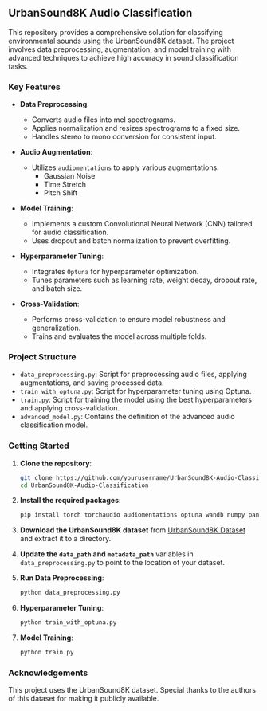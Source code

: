 

## UrbanSound8K Audio Classification

This repository provides a comprehensive solution for classifying environmental sounds using the UrbanSound8K dataset. The project involves data preprocessing, augmentation, and model training with advanced techniques to achieve high accuracy in sound classification tasks.

### Key Features

- **Data Preprocessing**: 
  - Converts audio files into mel spectrograms.
  - Applies normalization and resizes spectrograms to a fixed size.
  - Handles stereo to mono conversion for consistent input.

- **Audio Augmentation**: 
  - Utilizes `audiomentations` to apply various augmentations:
    - Gaussian Noise
    - Time Stretch
    - Pitch Shift

- **Model Training**: 
  - Implements a custom Convolutional Neural Network (CNN) tailored for audio classification.
  - Uses dropout and batch normalization to prevent overfitting.

- **Hyperparameter Tuning**: 
  - Integrates `Optuna` for hyperparameter optimization.
  - Tunes parameters such as learning rate, weight decay, dropout rate, and batch size.

- **Cross-Validation**: 
  - Performs cross-validation to ensure model robustness and generalization.
  - Trains and evaluates the model across multiple folds.

### Project Structure

- `data_preprocessing.py`: Script for preprocessing audio files, applying augmentations, and saving processed data.
- `train_with_optuna.py`: Script for hyperparameter tuning using Optuna.
- `train.py`: Script for training the model using the best hyperparameters and applying cross-validation.
- `advanced_model.py`: Contains the definition of the advanced audio classification model.

### Getting Started

1. **Clone the repository**:

    ```bash
    git clone https://github.com/yourusername/UrbanSound8K-Audio-Classification.git
    cd UrbanSound8K-Audio-Classification
    ```

2. **Install the required packages**:

    ```bash
    pip install torch torchaudio audiomentations optuna wandb numpy pandas
    ```

3. **Download the UrbanSound8K dataset** from [UrbanSound8K Dataset](https://urbansounddataset.weebly.com/urbansound8k.html) and extract it to a directory.

4. **Update the `data_path` and `metadata_path`** variables in `data_preprocessing.py` to point to the location of your dataset.

5. **Run Data Preprocessing**:

    ```bash
    python data_preprocessing.py
    ```

6. **Hyperparameter Tuning**:

    ```bash
    python train_with_optuna.py
    ```

7. **Model Training**:

    ```bash
    python train.py
    ```

### Acknowledgements

This project uses the UrbanSound8K dataset. Special thanks to the authors of this dataset for making it publicly available.

